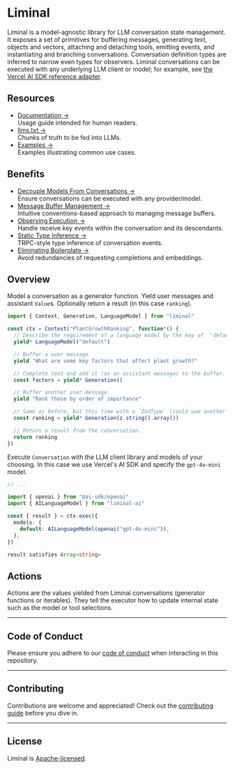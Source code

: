 # Liminal

Liminal is a model-agnostic library for LLM conversation state management. It
exposes a set of primitives for buffering messages, generating text, objects and
vectors, attaching and detaching tools, emitting events, and instantiating and
branching conversations. Conversation definition types are inferred to narrow
even types for observers. Liminal conversations can be executed with any
underlying LLM client or model; for example, see
[the Vercel AI SDK reference adapter](./packages/ai/README.md).

## Resources

- [Documentation &rarr;](https://liminal.land)<br />Usage guide intended for
  human readers.
- [llms.txt &rarr;](./llms.txt)<br />Chunks of truth to be fed into LLMs.
- [Examples &rarr;](https://liminal.land/examples)<br />Examples illustrating
  common use cases.

## Benefits

- [Decouple Models From Conversations &rarr;](./docs/why/decoupling_models_from_conversations.md)<br />Ensure
  conversations can be executed with any provider/model.
- [Message Buffer Management &rarr;](./docs/why/message_buffer_management.md)<br />Intuitive
  conventions-based approach to managing message buffers.
- [Observing Execution &rarr;](./docs/why/observing_execution.md)<br />Handle
  receive key events within the conversation and its descendants.
- [Static Type Inference &rarr;](./docs/why/static_type_inference.md)<br />TRPC-style
  type inference of conversation events.
- [Eliminating Boilerplate &rarr;](./docs/why/eliminating_boilerplate.md)<br />Avoid
  redundancies of requesting completions and embeddings.

## Overview

Model a conversation as a generator function. Yield user messages and assistant
`Value`s. Optionally return a result (in this case `ranking`).

```ts
import { Context, Generation, LanguageModel } from "liminal"

const ctx = Context("PlantGrowthRanking", function*() {
  // Describe the requirement of a language model by the key of `"default"`.
  yield* LanguageModel("default")

  // Buffer a user message.
  yield "What are some key factors that affect plant growth?"

  // Complete text and add it (as an assistant message) to the buffer.
  const factors = yield* Generation()

  // Buffer another user message.
  yield "Rank those by order of importance"

  // Same as before, but this time with a `ZodType` (could use another Standard Schema type).
  const ranking = yield* Generation(z.string().array())

  // Return a result from the conversation.
  return ranking
})
```

Execute `Conversation` with the LLM client library and models of your choosing.
In this case we use Vercel's AI SDK and specify the `gpt-4o-mini` model.

```ts
// ...

import { openai } from "@ai-sdk/openai"
import { AILanguageModel } from "liminal-ai"

const { result } = ctx.exec({
  models: {
    default: AILanguageModel(openai("gpt-4o-mini")),
  },
})

result satisfies Array<string>
```

## Actions

Actions are the values yielded from Liminal conversations (generator functions
or iterables). They tell the executor how to update internal state such as the
model or tool selections.

---

## **Code of Conduct**

Please ensure you adhere to our [code of conduct](CODE_OF_CONDUCT.md) when
interacting in this repository.

---

## **Contributing**

Contributions are welcome and appreciated! Check out the
[contributing guide](CONTRIBUTING.md) before you dive in.

---

## **License**

Liminal is [Apache-licensed](LICENSE).
